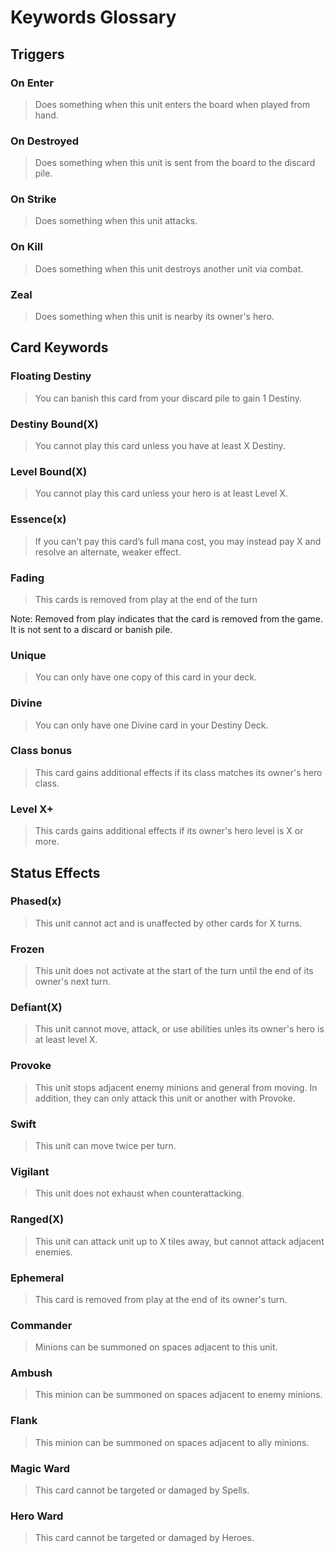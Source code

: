 # Keywords Glossary

## Triggers

### On Enter

> Does something when this unit enters the board when played from hand.

### On Destroyed

> Does something when this unit is sent from the board to the discard pile.

### On Strike

> Does something when this unit attacks.

### On Kill

> Does something when this unit destroys another unit via combat.

### Zeal

> Does something when this unit is nearby its owner's hero.

## Card Keywords

### Floating Destiny

> You can banish this card from your discard pile to gain 1 Destiny.

### Destiny Bound(X)

> You cannot play this card unless you have at least X Destiny.

### Level Bound(X)

> You cannot play this card unless your hero is at least Level X.

### Essence(x)

> If you can't pay this card’s full mana cost, you may instead pay X and resolve an alternate, weaker effect.

### Fading

> This cards is removed from play at the end of the turn

Note: Removed from play indicates that the card is removed from the game. It is not sent to a discard or banish pile.

### Unique

> You can only have one copy of this card in your deck.

### Divine

> You can only have one Divine card in your Destiny Deck.

### Class bonus

> This card gains additional effects if its class matches its owner's hero class.

### Level X+

> This cards gains additional effects if its owner's hero level is X or more.

## Status Effects

### Phased(x)

>  This unit cannot act and is unaffected by other cards for X turns.

### Frozen

>  This unit does not activate at the start of the turn until the end of its owner's next turn.

### Defiant(X)

>  This unit cannot move, attack, or use abilities unles its owner's hero is at least level X.

### Provoke

> This unit stops adjacent enemy minions and general from moving. In addition, they can only attack this unit or another with Provoke.

### Swift

> This unit can move twice per turn.

### Vigilant

> This unit does not exhaust when counterattacking.

### Ranged(X)

> This unit can attack unit up to X tiles away, but cannot attack adjacent enemies.

### Ephemeral

> This card is removed from play at the end of its owner's turn.

### Commander

> Minions can be summoned on spaces adjacent to this unit.

### Ambush

> This minion can be summoned on spaces adjacent to enemy minions.

### Flank

> This minion can be summoned on spaces adjacent to ally minions.

### Magic Ward

> This card cannot be targeted or damaged by Spells.

### Hero Ward

> This card cannot be targeted or damaged by Heroes.